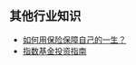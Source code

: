 ## 其他行业知识
- <a href="https://www.zhihu.com/question/22316395/answer/100909780?utm_medium=social&utm_source=wechat_session">如何用保险保障自己的一生？</a>
- <a href="http://yuedu.163.com/source/6a976d5a60c64d1aa8643acb4afc56ef_4">指数基金投资指南</a>

